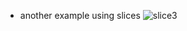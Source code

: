 * another example using slices
![slice3](https://github.com/Emmyy882/Rustlang/assets/110739304/92550c41-0fb8-4dec-a7b7-6ef1a307856e)

